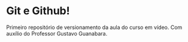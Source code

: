 # Git e Github!

 Primeiro repositório de versionamento da aula do curso em vídeo.
 Com auxílio do Professor Gustavo Guanabara.
